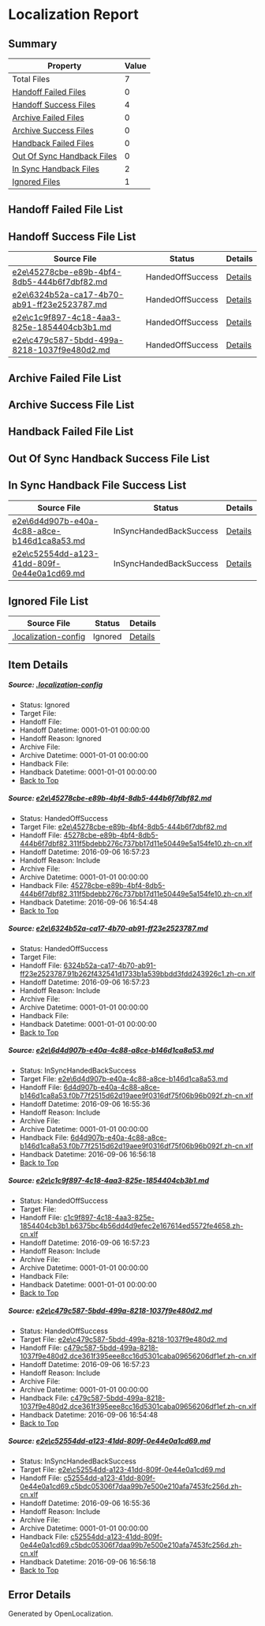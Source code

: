 # <a name='report-top'></a> Localization Report

## Summary
 Property | Value 
 -------- | ----- 
 Total Files | 7
[ Handoff Failed Files ](#handoff-failed-list)| 0
[ Handoff Success Files ](#handoff-success-list)| 4
[ Archive Failed Files ](#archive-failed-list)| 0
[ Archive Success Files ](#archive-success-list)| 0
[ Handback Failed Files ](#handback-failed-list)| 0
[ Out Of Sync Handback Files ](#outofsync-handback-success-list)| 0
[ In Sync Handback Files ](#insync-handback-success-list)| 2
[ Ignored Files ](#ignored-list)| 1

## <a name='handoff-failed-list'></a> Handoff Failed File List

## <a name='handoff-success-list'></a> Handoff Success File List
 Source File | Status | Details 
 ----------- | ------ | ------- 
 [e2e\45278cbe-e89b-4bf4-8db5-444b6f7dbf82.md](https://github.com/OpenLocalizationTestOrg/ol-test0/blob/4fcbc675171f7e4bac706b9ae590f5e025145601/e2e/45278cbe-e89b-4bf4-8db5-444b6f7dbf82.md) | HandedOffSuccess | [Details](#a54ea5b73a1fa93e1a91ff6454876fc41687bfed1)
 [e2e\6324b52a-ca17-4b70-ab91-ff23e2523787.md](https://github.com/OpenLocalizationTestOrg/ol-test0/blob/d902c3e768aff873d7994e30106ea33a07b6ae49/e2e/6324b52a-ca17-4b70-ab91-ff23e2523787.md) | HandedOffSuccess | [Details](#c44b86c1756e8a278f645230783fb87c00d27e9a2)
 [e2e\c1c9f897-4c18-4aa3-825e-1854404cb3b1.md](https://github.com/OpenLocalizationTestOrg/ol-test0/blob/7994301a6c9a984fb209bdd82d1c3aa504a6a48a/e2e/c1c9f897-4c18-4aa3-825e-1854404cb3b1.md) | HandedOffSuccess | [Details](#92fff06377cc61b536c1427cd57f7dc08d4fb7d94)
 [e2e\c479c587-5bdd-499a-8218-1037f9e480d2.md](https://github.com/OpenLocalizationTestOrg/ol-test0/blob/4fcbc675171f7e4bac706b9ae590f5e025145601/e2e/c479c587-5bdd-499a-8218-1037f9e480d2.md) | HandedOffSuccess | [Details](#747bbda8da3ca41468264b44dfa3bd2dd235ab995)

## <a name='archive-failed-list'></a> Archive Failed File List

## <a name='archive-success-list'></a> Archive Success File List

## <a name='handback-failed-list'></a> Handback Failed File List

## <a name='outofsync-handback-success-list'></a> Out Of Sync Handback Success File List

## <a name='insync-handback-success-list'></a> In Sync Handback File Success List
 Source File | Status | Details 
 ----------- | ------ | ------- 
 [e2e\6d4d907b-e40a-4c88-a8ce-b146d1ca8a53.md](https://github.com/OpenLocalizationTestOrg/ol-test0/blob/6b3603e82239ac12c85bdadfaa7adc8915d020d4/e2e/6d4d907b-e40a-4c88-a8ce-b146d1ca8a53.md) | InSyncHandedBackSuccess | [Details](#09726b210cdd671638d530658c3adb654ed89b243)
 [e2e\c52554dd-a123-41dd-809f-0e44e0a1cd69.md](https://github.com/OpenLocalizationTestOrg/ol-test0/blob/6b3603e82239ac12c85bdadfaa7adc8915d020d4/e2e/c52554dd-a123-41dd-809f-0e44e0a1cd69.md) | InSyncHandedBackSuccess | [Details](#2950c568417c89219f6c0668c9f57ac290b692b26)

## <a name='ignored-list'></a> Ignored File List
 Source File | Status | Details 
 ----------- | ------ | ------- 
 [.localization-config](https://github.com/OpenLocalizationTestOrg/ol-test0/blob/7994301a6c9a984fb209bdd82d1c3aa504a6a48a/.localization-config) | Ignored | [Details](#3d4f252ac210baf56311d7e97dcc2db10974dbd20)

## Item Details
##### <a name='3d4f252ac210baf56311d7e97dcc2db10974dbd20'></a> Source: [.localization-config](https://github.com/OpenLocalizationTestOrg/ol-test0/blob/7994301a6c9a984fb209bdd82d1c3aa504a6a48a/.localization-config)
* Status: Ignored
* Target File: 
* Handoff File: 
* Handoff Datetime: 0001-01-01 00:00:00
* Handoff Reason: Ignored
* Archive File: 
* Archive Datetime: 0001-01-01 00:00:00
* Handback File: 
* Handback Datetime: 0001-01-01 00:00:00
* [Back to Top](#report-top)

##### <a name='a54ea5b73a1fa93e1a91ff6454876fc41687bfed1'></a> Source: [e2e\45278cbe-e89b-4bf4-8db5-444b6f7dbf82.md](https://github.com/OpenLocalizationTestOrg/ol-test0/blob/4fcbc675171f7e4bac706b9ae590f5e025145601/e2e/45278cbe-e89b-4bf4-8db5-444b6f7dbf82.md)
* Status: HandedOffSuccess
* Target File: [e2e\45278cbe-e89b-4bf4-8db5-444b6f7dbf82.md](https://github.com/OpenLocalizationTestOrg/ol-test0-zhcn/blob/0a72d3b799f1ab0a9970fcbf98d92d8fa935d263/e2e/45278cbe-e89b-4bf4-8db5-444b6f7dbf82.md)
* Handoff File: [45278cbe-e89b-4bf4-8db5-444b6f7dbf82.311f5bdebb276c737bb17d11e50449e5a154fe10.zh-cn.xlf](https://github.com/OpenLocalizationTestOrg/ol-test0-handoff/blob/9c05a9519ffe71b88c87824e4446238161faa772/ol-handoff/OpenLocalizationTestOrg/ol-test0-zhcn/ci/ht/45278cbe-e89b-4bf4-8db5-444b6f7dbf82.311f5bdebb276c737bb17d11e50449e5a154fe10.zh-cn.xlf)
* Handoff Datetime: 2016-09-06 16:57:23
* Handoff Reason: Include
* Archive File: 
* Archive Datetime: 0001-01-01 00:00:00
* Handback File: [45278cbe-e89b-4bf4-8db5-444b6f7dbf82.311f5bdebb276c737bb17d11e50449e5a154fe10.zh-cn.xlf](https://github.com/OpenLocalizationTestOrg/ol-test0-handback/blob/23331c0aeec662f4098327a06d9ad6664aa32aac/ol-handback/OpenLocalizationTestOrg/ol-test0-zhcn/ci/high/45278cbe-e89b-4bf4-8db5-444b6f7dbf82.311f5bdebb276c737bb17d11e50449e5a154fe10.zh-cn.xlf)
* Handback Datetime: 2016-09-06 16:54:48
* [Back to Top](#report-top)

##### <a name='c44b86c1756e8a278f645230783fb87c00d27e9a2'></a> Source: [e2e\6324b52a-ca17-4b70-ab91-ff23e2523787.md](https://github.com/OpenLocalizationTestOrg/ol-test0/blob/d902c3e768aff873d7994e30106ea33a07b6ae49/e2e/6324b52a-ca17-4b70-ab91-ff23e2523787.md)
* Status: HandedOffSuccess
* Target File: 
* Handoff File: [6324b52a-ca17-4b70-ab91-ff23e2523787.91b262f432541d1733b1a539bbdd3fdd243926c1.zh-cn.xlf](https://github.com/OpenLocalizationTestOrg/ol-test0-handoff/blob/9c05a9519ffe71b88c87824e4446238161faa772/ol-handoff/OpenLocalizationTestOrg/ol-test0-zhcn/ci/ht/6324b52a-ca17-4b70-ab91-ff23e2523787.91b262f432541d1733b1a539bbdd3fdd243926c1.zh-cn.xlf)
* Handoff Datetime: 2016-09-06 16:57:23
* Handoff Reason: Include
* Archive File: 
* Archive Datetime: 0001-01-01 00:00:00
* Handback File: 
* Handback Datetime: 0001-01-01 00:00:00
* [Back to Top](#report-top)

##### <a name='09726b210cdd671638d530658c3adb654ed89b243'></a> Source: [e2e\6d4d907b-e40a-4c88-a8ce-b146d1ca8a53.md](https://github.com/OpenLocalizationTestOrg/ol-test0/blob/6b3603e82239ac12c85bdadfaa7adc8915d020d4/e2e/6d4d907b-e40a-4c88-a8ce-b146d1ca8a53.md)
* Status: InSyncHandedBackSuccess
* Target File: [e2e\6d4d907b-e40a-4c88-a8ce-b146d1ca8a53.md](https://github.com/OpenLocalizationTestOrg/ol-test0-zhcn/blob/64c2027516c6226fd40976b9e5648725f2609d63/e2e/6d4d907b-e40a-4c88-a8ce-b146d1ca8a53.md)
* Handoff File: [6d4d907b-e40a-4c88-a8ce-b146d1ca8a53.f0b77f2515d62d19aee9f0316df75f06b96b092f.zh-cn.xlf](https://github.com/OpenLocalizationTestOrg/ol-test0-handoff/blob/6c19d5a09907c8bdee2d75d17a95a3bcfcbfe7f5/ol-handoff/OpenLocalizationTestOrg/ol-test0-zhcn/ci/ht/6d4d907b-e40a-4c88-a8ce-b146d1ca8a53.f0b77f2515d62d19aee9f0316df75f06b96b092f.zh-cn.xlf)
* Handoff Datetime: 2016-09-06 16:55:36
* Handoff Reason: Include
* Archive File: 
* Archive Datetime: 0001-01-01 00:00:00
* Handback File: [6d4d907b-e40a-4c88-a8ce-b146d1ca8a53.f0b77f2515d62d19aee9f0316df75f06b96b092f.zh-cn.xlf](https://github.com/OpenLocalizationTestOrg/ol-test0-handback/blob/4f232b686a7c29acb6e1d6273bcc7d64e28c6528/ol-handback/OpenLocalizationTestOrg/ol-test0-zhcn/ci/ht/6d4d907b-e40a-4c88-a8ce-b146d1ca8a53.f0b77f2515d62d19aee9f0316df75f06b96b092f.zh-cn.xlf)
* Handback Datetime: 2016-09-06 16:56:18
* [Back to Top](#report-top)

##### <a name='92fff06377cc61b536c1427cd57f7dc08d4fb7d94'></a> Source: [e2e\c1c9f897-4c18-4aa3-825e-1854404cb3b1.md](https://github.com/OpenLocalizationTestOrg/ol-test0/blob/7994301a6c9a984fb209bdd82d1c3aa504a6a48a/e2e/c1c9f897-4c18-4aa3-825e-1854404cb3b1.md)
* Status: HandedOffSuccess
* Target File: 
* Handoff File: [c1c9f897-4c18-4aa3-825e-1854404cb3b1.b6375bc4b56dd4d9efec2e167614ed5572fe4658.zh-cn.xlf](https://github.com/OpenLocalizationTestOrg/ol-test0-handoff/blob/9c05a9519ffe71b88c87824e4446238161faa772/ol-handoff/OpenLocalizationTestOrg/ol-test0-zhcn/ci/ht/c1c9f897-4c18-4aa3-825e-1854404cb3b1.b6375bc4b56dd4d9efec2e167614ed5572fe4658.zh-cn.xlf)
* Handoff Datetime: 2016-09-06 16:57:23
* Handoff Reason: Include
* Archive File: 
* Archive Datetime: 0001-01-01 00:00:00
* Handback File: 
* Handback Datetime: 0001-01-01 00:00:00
* [Back to Top](#report-top)

##### <a name='747bbda8da3ca41468264b44dfa3bd2dd235ab995'></a> Source: [e2e\c479c587-5bdd-499a-8218-1037f9e480d2.md](https://github.com/OpenLocalizationTestOrg/ol-test0/blob/4fcbc675171f7e4bac706b9ae590f5e025145601/e2e/c479c587-5bdd-499a-8218-1037f9e480d2.md)
* Status: HandedOffSuccess
* Target File: [e2e\c479c587-5bdd-499a-8218-1037f9e480d2.md](https://github.com/OpenLocalizationTestOrg/ol-test0-zhcn/blob/0a72d3b799f1ab0a9970fcbf98d92d8fa935d263/e2e/c479c587-5bdd-499a-8218-1037f9e480d2.md)
* Handoff File: [c479c587-5bdd-499a-8218-1037f9e480d2.dce361f395eee8cc16d5301caba09656206df1ef.zh-cn.xlf](https://github.com/OpenLocalizationTestOrg/ol-test0-handoff/blob/9c05a9519ffe71b88c87824e4446238161faa772/ol-handoff/OpenLocalizationTestOrg/ol-test0-zhcn/ci/ht/c479c587-5bdd-499a-8218-1037f9e480d2.dce361f395eee8cc16d5301caba09656206df1ef.zh-cn.xlf)
* Handoff Datetime: 2016-09-06 16:57:23
* Handoff Reason: Include
* Archive File: 
* Archive Datetime: 0001-01-01 00:00:00
* Handback File: [c479c587-5bdd-499a-8218-1037f9e480d2.dce361f395eee8cc16d5301caba09656206df1ef.zh-cn.xlf](https://github.com/OpenLocalizationTestOrg/ol-test0-handback/blob/23331c0aeec662f4098327a06d9ad6664aa32aac/ol-handback/OpenLocalizationTestOrg/ol-test0-zhcn/ci/high/c479c587-5bdd-499a-8218-1037f9e480d2.dce361f395eee8cc16d5301caba09656206df1ef.zh-cn.xlf)
* Handback Datetime: 2016-09-06 16:54:48
* [Back to Top](#report-top)

##### <a name='2950c568417c89219f6c0668c9f57ac290b692b26'></a> Source: [e2e\c52554dd-a123-41dd-809f-0e44e0a1cd69.md](https://github.com/OpenLocalizationTestOrg/ol-test0/blob/6b3603e82239ac12c85bdadfaa7adc8915d020d4/e2e/c52554dd-a123-41dd-809f-0e44e0a1cd69.md)
* Status: InSyncHandedBackSuccess
* Target File: [e2e\c52554dd-a123-41dd-809f-0e44e0a1cd69.md](https://github.com/OpenLocalizationTestOrg/ol-test0-zhcn/blob/64c2027516c6226fd40976b9e5648725f2609d63/e2e/c52554dd-a123-41dd-809f-0e44e0a1cd69.md)
* Handoff File: [c52554dd-a123-41dd-809f-0e44e0a1cd69.c5bdc05306f7daa99b7e500e210afa7453fc256d.zh-cn.xlf](https://github.com/OpenLocalizationTestOrg/ol-test0-handoff/blob/6c19d5a09907c8bdee2d75d17a95a3bcfcbfe7f5/ol-handoff/OpenLocalizationTestOrg/ol-test0-zhcn/ci/ht/c52554dd-a123-41dd-809f-0e44e0a1cd69.c5bdc05306f7daa99b7e500e210afa7453fc256d.zh-cn.xlf)
* Handoff Datetime: 2016-09-06 16:55:36
* Handoff Reason: Include
* Archive File: 
* Archive Datetime: 0001-01-01 00:00:00
* Handback File: [c52554dd-a123-41dd-809f-0e44e0a1cd69.c5bdc05306f7daa99b7e500e210afa7453fc256d.zh-cn.xlf](https://github.com/OpenLocalizationTestOrg/ol-test0-handback/blob/4f232b686a7c29acb6e1d6273bcc7d64e28c6528/ol-handback/OpenLocalizationTestOrg/ol-test0-zhcn/ci/ht/c52554dd-a123-41dd-809f-0e44e0a1cd69.c5bdc05306f7daa99b7e500e210afa7453fc256d.zh-cn.xlf)
* Handback Datetime: 2016-09-06 16:56:18
* [Back to Top](#report-top)


## Error Details

Generated by OpenLocalization.
